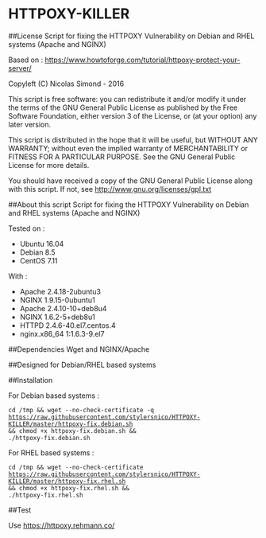 HTTPOXY-KILLER
==============

##License
Script for fixing the HTTPOXY Vulnerability on Debian and RHEL systems (Apache and NGINX)

Based on : https://www.howtoforge.com/tutorial/httpoxy-protect-your-server/

Copyleft (C) Nicolas Simond - 2016

This script is free software: you can redistribute it and/or modify
it under the terms of the GNU General Public License as published by
the Free Software Foundation, either version 3 of the License, or
(at your option) any later version.

This script is distributed in the hope that it will be useful,
but WITHOUT ANY WARRANTY; without even the implied warranty of
MERCHANTABILITY or FITNESS FOR A PARTICULAR PURPOSE.  See the
GNU General Public License for more details.

You should have received a copy of the GNU General Public License
along with this script.  If not, see <http://www.gnu.org/licenses/gpl.txt>

##About this script
Script for fixing the HTTPOXY Vulnerability on Debian and RHEL systems (Apache and NGINX)

Tested on :

- Ubuntu 16.04
- Debian 8.5
- CentOS 7.11

With :

- Apache 2.4.18-2ubuntu3
- NGINX 1.9.15-0ubuntu1
- Apache 2.4.10-10+deb8u4
- NGINX 1.6.2-5+deb8u1
- HTTPD 2.4.6-40.el7.centos.4
- nginx.x86_64 1:1.6.3-9.el7

##Dependencies
Wget and NGINX/Apache

##Designed for
Debian/RHEL based systems

##Installation

For Debian based systems :

<code>cd /tmp && wget --no-check-certificate -q https://raw.githubusercontent.com/stylersnico/HTTPOXY-KILLER/master/httpoxy-fix.debian.sh && chmod +x httpoxy-fix.debian.sh && ./httpoxy-fix.debian.sh</code>


For RHEL based systems :

<code>cd /tmp && wget --no-check-certificate https://raw.githubusercontent.com/stylersnico/HTTPOXY-KILLER/master/httpoxy-fix.rhel.sh && chmod +x httpoxy-fix.rhel.sh && ./httpoxy-fix.rhel.sh</code>

##Test

Use https://httpoxy.rehmann.co/
